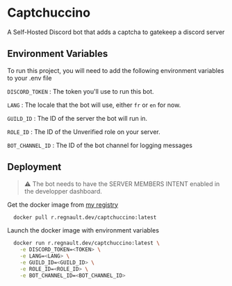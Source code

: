 
# Captchuccino

A Self-Hosted Discord bot that adds a captcha to gatekeep a discord server

## Environment Variables

To run this project, you will need to add the following environment variables to your .env file

`DISCORD_TOKEN` : The token you'll use to run this bot.

`LANG` : The locale that the bot will use, either `fr` or `en` for now.

`GUILD_ID` : The ID of the server the bot will run in.

`ROLE_ID` : The ID of the Unverified role on your server.

`BOT_CHANNEL_ID` : The ID of the bot channel for logging messages

## Deployment

> ⚠️ The bot needs to have the SERVER MEMBERS INTENT enabled in the developper dashboard.

Get the docker image from [my registry](https://registry.regnault.dev)
```bash
  docker pull r.regnault.dev/captchuccino:latest
```

Launch the docker image with environment variables

```bash
  docker run r.regnault.dev/captchuccino:latest \
    -e DISCORD_TOKEN=<TOKEN> \
    -e LANG=<LANG> \
    -e GUILD_ID=<GUILD_ID> \
    -e ROLE_ID=<ROLE_ID> \
    -e BOT_CHANNEL_ID=<BOT_CHANNEL_ID>
```

